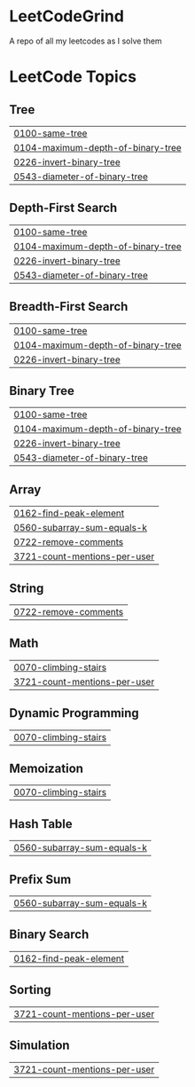 # LeetCodeGrind
A repo of all my leetcodes as I solve them

<!---LeetCode Topics Start-->
# LeetCode Topics
## Tree
|  |
| ------- |
| [0100-same-tree](https://github.com/ArunSisarran/LeetCodeGrind/tree/master/0100-same-tree) |
| [0104-maximum-depth-of-binary-tree](https://github.com/ArunSisarran/LeetCodeGrind/tree/master/0104-maximum-depth-of-binary-tree) |
| [0226-invert-binary-tree](https://github.com/ArunSisarran/LeetCodeGrind/tree/master/0226-invert-binary-tree) |
| [0543-diameter-of-binary-tree](https://github.com/ArunSisarran/LeetCodeGrind/tree/master/0543-diameter-of-binary-tree) |
## Depth-First Search
|  |
| ------- |
| [0100-same-tree](https://github.com/ArunSisarran/LeetCodeGrind/tree/master/0100-same-tree) |
| [0104-maximum-depth-of-binary-tree](https://github.com/ArunSisarran/LeetCodeGrind/tree/master/0104-maximum-depth-of-binary-tree) |
| [0226-invert-binary-tree](https://github.com/ArunSisarran/LeetCodeGrind/tree/master/0226-invert-binary-tree) |
| [0543-diameter-of-binary-tree](https://github.com/ArunSisarran/LeetCodeGrind/tree/master/0543-diameter-of-binary-tree) |
## Breadth-First Search
|  |
| ------- |
| [0100-same-tree](https://github.com/ArunSisarran/LeetCodeGrind/tree/master/0100-same-tree) |
| [0104-maximum-depth-of-binary-tree](https://github.com/ArunSisarran/LeetCodeGrind/tree/master/0104-maximum-depth-of-binary-tree) |
| [0226-invert-binary-tree](https://github.com/ArunSisarran/LeetCodeGrind/tree/master/0226-invert-binary-tree) |
## Binary Tree
|  |
| ------- |
| [0100-same-tree](https://github.com/ArunSisarran/LeetCodeGrind/tree/master/0100-same-tree) |
| [0104-maximum-depth-of-binary-tree](https://github.com/ArunSisarran/LeetCodeGrind/tree/master/0104-maximum-depth-of-binary-tree) |
| [0226-invert-binary-tree](https://github.com/ArunSisarran/LeetCodeGrind/tree/master/0226-invert-binary-tree) |
| [0543-diameter-of-binary-tree](https://github.com/ArunSisarran/LeetCodeGrind/tree/master/0543-diameter-of-binary-tree) |
## Array
|  |
| ------- |
| [0162-find-peak-element](https://github.com/ArunSisarran/LeetCodeGrind/tree/master/0162-find-peak-element) |
| [0560-subarray-sum-equals-k](https://github.com/ArunSisarran/LeetCodeGrind/tree/master/0560-subarray-sum-equals-k) |
| [0722-remove-comments](https://github.com/ArunSisarran/LeetCodeGrind/tree/master/0722-remove-comments) |
| [3721-count-mentions-per-user](https://github.com/ArunSisarran/LeetCodeGrind/tree/master/3721-count-mentions-per-user) |
## String
|  |
| ------- |
| [0722-remove-comments](https://github.com/ArunSisarran/LeetCodeGrind/tree/master/0722-remove-comments) |
## Math
|  |
| ------- |
| [0070-climbing-stairs](https://github.com/ArunSisarran/LeetCodeGrind/tree/master/0070-climbing-stairs) |
| [3721-count-mentions-per-user](https://github.com/ArunSisarran/LeetCodeGrind/tree/master/3721-count-mentions-per-user) |
## Dynamic Programming
|  |
| ------- |
| [0070-climbing-stairs](https://github.com/ArunSisarran/LeetCodeGrind/tree/master/0070-climbing-stairs) |
## Memoization
|  |
| ------- |
| [0070-climbing-stairs](https://github.com/ArunSisarran/LeetCodeGrind/tree/master/0070-climbing-stairs) |
## Hash Table
|  |
| ------- |
| [0560-subarray-sum-equals-k](https://github.com/ArunSisarran/LeetCodeGrind/tree/master/0560-subarray-sum-equals-k) |
## Prefix Sum
|  |
| ------- |
| [0560-subarray-sum-equals-k](https://github.com/ArunSisarran/LeetCodeGrind/tree/master/0560-subarray-sum-equals-k) |
## Binary Search
|  |
| ------- |
| [0162-find-peak-element](https://github.com/ArunSisarran/LeetCodeGrind/tree/master/0162-find-peak-element) |
## Sorting
|  |
| ------- |
| [3721-count-mentions-per-user](https://github.com/ArunSisarran/LeetCodeGrind/tree/master/3721-count-mentions-per-user) |
## Simulation
|  |
| ------- |
| [3721-count-mentions-per-user](https://github.com/ArunSisarran/LeetCodeGrind/tree/master/3721-count-mentions-per-user) |
<!---LeetCode Topics End-->